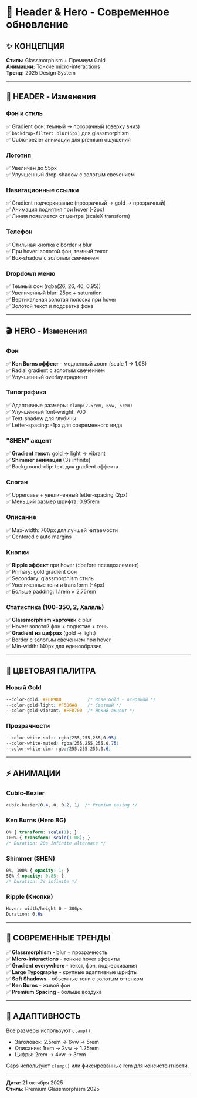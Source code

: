 # 🎨 Header & Hero - Современное обновление

## ✨ КОНЦЕПЦИЯ

**Стиль:** Glassmorphism + Премиум Gold  
**Анимации:** Тонкие micro-interactions  
**Тренд:** 2025 Design System

---

## 🎯 HEADER - Изменения

### Фон и стиль
✅ Gradient фон: темный → прозрачный (сверху вниз)  
✅ `backdrop-filter: blur(5px)` для glassmorphism  
✅ Cubic-bezier анимации для premium ощущения  

### Логотип
✅ Увеличен до 55px  
✅ Улучшенный drop-shadow с золотым свечением  

### Навигационные ссылки
✅ Gradient подчеркивание (прозрачный → gold → прозрачный)  
✅ Анимация поднятия при hover (-2px)  
✅ Линия появляется от центра (scaleX transform)  

### Телефон
✅ Стильная кнопка с border и blur  
✅ При hover: золотой фон, темный текст  
✅ Box-shadow с золотым свечением  

### Dropdown меню
✅ Темный фон (rgba(26, 26, 46, 0.95))  
✅ Увеличенный blur: 25px + saturation  
✅ Вертикальная золотая полоска при hover  
✅ Золотой текст и подсветка фона  

---

## 🎬 HERO - Изменения

### Фон
✅ **Ken Burns эффект** - медленный zoom (scale 1 → 1.08)  
✅ Radial gradient с золотым свечением  
✅ Улучшенный overlay градиент  

### Типографика
✅ Адаптивные размеры: `clamp(2.5rem, 6vw, 5rem)`  
✅ Улучшенный font-weight: 700  
✅ Text-shadow для глубины  
✅ Letter-spacing: -1px для современного вида  

### "SHEN" акцент
✅ **Gradient текст:** gold → light → vibrant  
✅ **Shimmer анимация** (3s infinite)  
✅ Background-clip: text для gradient эффекта  

### Слоган
✅ Uppercase + увеличенный letter-spacing (2px)  
✅ Меньший размер шрифта: 0.95rem  

### Описание
✅ Max-width: 700px для лучшей читаемости  
✅ Centered с auto margins  

### Кнопки
✅ **Ripple эффект** при hover (::before псевдоэлемент)  
✅ Primary: gold gradient фон  
✅ Secondary: glassmorphism стиль  
✅ Увеличенные тени и transform (-4px)  
✅ Больше padding: 1.1rem × 2.75rem  

### Статистика (100-350, 2, Халяль)
✅ **Glassmorphism карточки** с blur  
✅ Hover: золотой фон + поднятие + тень  
✅ **Gradient на цифрах** (gold → light)  
✅ Border с золотым свечением при hover  
✅ Min-width: 140px для единообразия  

---

## 🎨 ЦВЕТОВАЯ ПАЛИТРА

### Новый Gold
```css
--color-gold: #E6B980          /* Rose Gold - основной */
--color-gold-light: #F5D6A8    /* Светлый */
--color-gold-vibrant: #FFD700  /* Яркий акцент */
```

### Прозрачности
```css
--color-white-soft: rgba(255,255,255,0.95)
--color-white-muted: rgba(255,255,255,0.75)
--color-white-dim: rgba(255,255,255,0.6)
```

---

## ⚡ АНИМАЦИИ

### Cubic-Bezier
```css
cubic-bezier(0.4, 0, 0.2, 1)  /* Premium easing */
```

### Ken Burns (Hero BG)
```css
0% { transform: scale(1); }
100% { transform: scale(1.08); }
/* Duration: 20s infinite alternate */
```

### Shimmer (SHEN)
```css
0%, 100% { opacity: 1; }
50% { opacity: 0.85; }
/* Duration: 3s infinite */
```

### Ripple (Кнопки)
```css
Hover: width/height 0 → 300px
Duration: 0.6s
```

---

## 🎯 СОВРЕМЕННЫЕ ТРЕНДЫ

✅ **Glassmorphism** - blur + прозрачность  
✅ **Micro-interactions** - тонкие hover эффекты  
✅ **Gradient everywhere** - текст, фон, подчеркивания  
✅ **Large Typography** - крупные адаптивные шрифты  
✅ **Soft Shadows** - объемные тени с золотым оттенком  
✅ **Ken Burns** - живой фон  
✅ **Premium Spacing** - больше воздуха  

---

## 📱 АДАПТИВНОСТЬ

Все размеры используют `clamp()`:
- Заголовок: 2.5rem → 6vw → 5rem
- Описание: 1rem → 2vw → 1.25rem  
- Цифры: 2rem → 4vw → 3rem

Gaps используют `clamp()` или фиксированные rem для консистентности.

---

**Дата:** 21 октября 2025  
**Стиль:** Premium Glassmorphism 2025
